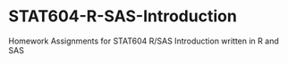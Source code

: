 # STAT604-R-SAS-Introduction
Homework Assignments for STAT604 R/SAS Introduction written in R and SAS
